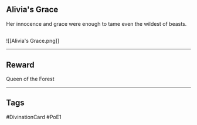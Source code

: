 ## Alivia's Grace
Her innocence and grace were enough to tame even the wildest of beasts.
## 
![[Alivia's Grace.png]]

---
## Reward
Queen of the Forest

---
## Tags
#DivinationCard
#PoE1